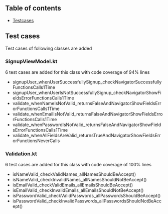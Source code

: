 ## Table of contents
* [Testcases](#Test-cases)

## Test cases
Test cases of following classes are added
### SignupViewModel.kt
 6 test cases are added for this class with code coverage of 94% lines
* signupUser_whenUserSuccessfullySignup_checkNavigatorSuccessfullyFunctionsCalls1Time
* signupUser_whenUserIsNotSuccessfullySignup_checkNavigatorShowFieldsErrorFunctionsCalls1Time
* validate_whenNameIsNotValid_returnsFalseAndNavigatorShowFieldsErrorFunctionsCalls1Time
* validate_whenEmailIsNotValid_returnsFalseAndNavigatorShowFieldsErrorFunctionsCalls1Time
* validate_whenPasswordIsNotValid_returnsFalseAndNavigatorShowFieldsErrorFunctionsCalls1Time
* validate_whenAllFieldsAreValid_returnsTrueAndNavigatorShowFieldsErrorFunctionsNeverCalls

### Validation.kt
 6 test cases are added for this class with code coverage of 100% lines
* isNameValid_checkValidNames_allNamesShouldBeAccept()
* isNameValid_checkInvalidNames_allNamesShouldNotBeAccept()
* isEmailValid_checkValidEmails_allEmailsShouldBeAccept()
* isEmailValid_checkInvalidEmails_allEmailsShouldNotBeAccept()
* isPasswordValid_checkValidPasswords_allPasswordsShouldBeAccept()
* isPasswordValid_checkInvalidPasswords_allPasswordsShouldNotBeAccept()

